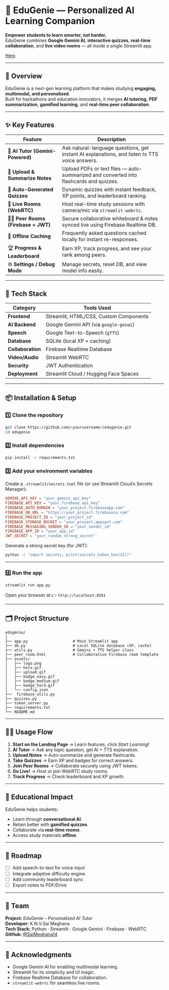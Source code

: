 # 🌟 EduGenie — Personalized AI Learning Companion

**Empower students to learn smarter, not harder.**  
EduGenie combines **Google Gemini AI**, **interactive quizzes**, **real-time collaboration**, and **live video rooms** — all inside a single Streamlit app.  

[Hero](assets/hero.gif)

---

## 🚀 Overview

EduGenie is a next-gen learning platform that makes studying **engaging, multimodal, and personalized**.  
Built for hackathons and education innovators, it merges **AI tutoring**, **PDF summarization**, **gamified learning**, and **real-time peer collaboration**.

---

## ✨ Key Features

| Feature | Description |
|----------|-------------|
| 🤖 **AI Tutor (Gemini-Powered)** | Ask natural-language questions, get instant AI explanations, and listen to TTS voice answers. |
| 📄 **Upload & Summarize Notes** | Upload PDFs or text files — auto-summarized and converted into flashcards and quizzes. |
| 🧠 **Auto-Generated Quizzes** | Dynamic quizzes with instant feedback, XP points, and leaderboard ranking. |
| 🎥 **Live Rooms (WebRTC)** | Host real-time study sessions with camera/mic via `streamlit-webrtc`. |
| 👩‍🏫 **Peer Rooms (Firebase + JWT)** | Secure collaborative whiteboard & notes synced live using Firebase Realtime DB. |
| 🧩 **Offline Caching** | Frequently asked questions cached locally for instant re-responses. |
| 🏆 **Progress & Leaderboard** | Earn XP, track progress, and see your rank among peers. |
| ⚙️ **Settings / Debug Mode** | Manage secrets, reset DB, and view model info easily. |

---

## 🧰 Tech Stack

| Category | Tools Used |
|-----------|------------|
| **Frontend** | Streamlit, HTML/CSS, Custom Components |
| **AI Backend** | Google Gemini API (via `google-genai`) |
| **Speech** | Google Text-to-Speech (`gTTS`) |
| **Database** | SQLite (local XP + caching) |
| **Collaboration** | Firebase Realtime Database |
| **Video/Audio** | Streamlit WebRTC |
| **Security** | JWT Authentication |
| **Deployment** | Streamlit Cloud / Hugging Face Spaces |

---

## 📦 Installation & Setup

### 1️⃣ Clone the repository
```bash
git clone https://github.com/<yourusername>/edugenie.git
cd edugenie
```

### 2️⃣ Install dependencies
```bash
pip install -r requirements.txt
```

### 3️⃣ Add your environment variables  
Create a `.streamlit/secrets.toml` file (or use Streamlit Cloud’s Secrets Manager):

```toml
GEMINI_API_KEY = "your_gemini_api_key"
FIREBASE_API_KEY = "your_firebase_api_key"
FIREBASE_AUTH_DOMAIN = "your_project.firebaseapp.com"
FIREBASE_DB_URL = "https://your_project.firebaseio.com"
FIREBASE_PROJECT_ID = "your_project_id"
FIREBASE_STORAGE_BUCKET = "your_project.appspot.com"
FIREBASE_MESSAGING_SENDER_ID = "your_sender_id"
FIREBASE_APP_ID = "your_app_id"
JWT_SECRET = "your_random_strong_secret"
```

Generate a strong secret key (for JWT):
```bash
python -c "import secrets; print(secrets.token_hex(32))"
```

---

### 4️⃣ Run the app
```bash
streamlit run app.py
```

Open your browser at 👉 `http://localhost:8501`

---

## 🗂️ Project Structure
```
edugenie/
│
├── app.py                    # Main Streamlit app
├── db.py                     # Local SQLite database (XP, cache)
├── utils.py                  # Gemini + TTS helper class
├── peer_room.html            # Collaborative Firebase room template
├── assets/
│   ├── logo.png
│   ├── hero.gif
│   ├── upload.gif
│   ├── badge_easy.gif
│   ├── badge_medium.gif
│   ├── badge_hard.gif
│   └── config.json
├──  firebase_utils.py
├── quizzes.py
├── token_server.py
├── requirements.txt
└── README.md
```

---

## 🧑‍💻 Usage Flow

1. **Start on the Landing Page** → Learn features, click *Start Learning!*  
2. **AI Tutor** → Ask any topic question, get AI + TTS explanation.  
3. **Upload Notes** → Auto-summarize and generate flashcards.  
4. **Take Quizzes** → Earn XP and badges for correct answers.  
5. **Join Peer Rooms** → Collaborate securely using JWT tokens.  
6. **Go Live!** → Host or join WebRTC study rooms.  
7. **Track Progress** → Check leaderboard and XP growth.  

---

## 🧠 Educational Impact

EduGenie helps students:
- Learn through **conversational AI**.
- Retain better with **gamified quizzes**.
- Collaborate via **real-time rooms**.
- Access study materials **offline**.

---

## 🏁 Roadmap

- [ ] Add speech-to-text for voice input  
- [ ] Integrate adaptive difficulty engine  
- [ ] Add community leaderboard sync  
- [ ] Export notes to PDF/Drive  

---

## 👥 Team

**Project:** *EduGenie – Personalized AI Tutor*  
**Developer:** K.N.V.Sai Meghana   
**Tech Stack:** Python · Streamlit · Google Gemini · Firebase · WebRTC  
**GitHub:** [@SaiMeghana14](https://github.com/SaiMeghana14)

---

## 💖 Acknowledgments
- Google Gemini AI for enabling multimodal learning.  
- Streamlit for its simplicity and UI magic.  
- Firebase Realtime Database for collaboration.  
- `streamlit-webrtc` for seamless live rooms.
